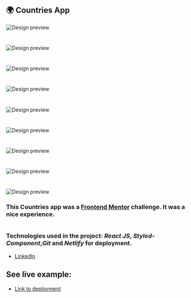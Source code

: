 ## 🌍 Countries App

![Design preview](./src/assets/capture-countries-app1.png)

#

![Design preview](./src/assets/capture-countries-app2.png)

#

![Design preview](./src/assets/capture-countries-app3.png)

#

![Design preview](./src/assets/capture-countries-app4.png)

#

![Design preview](./src/assets/capture-countries-app5.png)

#

![Design preview](./src/assets/capture-countries-app6.png)

#

![Design preview](./src/assets/capture-countries-app7.png)

#

![Design preview](./src/assets/capture-countries-app8.png)

#

![Design preview](./src/assets/capture-countries-app9.png)

### This Countries app was a [Frontend Mentor](https://www.frontendmentor.io/challenges) challenge. It was a nice experience.

#

### Technologies used in the project: _React JS_, _Styled-Component_,_Git_ and _Netlify_ for deployment.

- [LinkedIn](https://www.linkedin.com/in/carlosgabrielcarreno/)

## See live example:

- [Link to deployment](https://countri-app-react-js.netlify.app)

